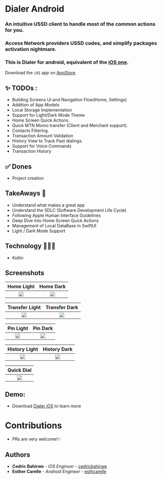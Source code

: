 # Dialer Android
### An intuitive USSD client to handle most of the common actions for you.
### Access Network providers USSD codes, and simplify packages activation nightmare.
### This is Dialer for android, equivalent of the [iOS one](https://github.com/cedricbahirwe/dialer).

Download the `iOS` app on [AppStore](https://apps.apple.com/ke/app/dial-it/id1591756747).

## ✨ TODOs :
- Building Screens UI and Navigation Flow(Home, Settings)
- Addition of App Models
- Local Storage Implementation
- Support for Light/Dark Mode Theme
- Home Screen Quick Actions.
- Quick MTN Momo transfer (Client and Merchant support).
- Contacts Filtering.
- Transaction Amount Validation 
- History View to Track Past dialings.
- Support for Voice Commands
- Transaction History

## ✅ Dones
- Project creation

## TakeAways 🚀

- Understand what makes a great app
- Understand the SDLC (Software Development Life Cycle)
- Following Apple Human Interface Guidelines
- Deep Dive into Home Screen Quick Actions
- Management of Local DataBase in SwiftUI
- Light / Dark Mode Support

## Technology 🧑🏽‍💻

- Kotlin

## Screenshots
|                                                 Home Light                                                 |                                                 Home Dark                                                  |
|:----------------------------------------------------------------------------------------------------------:|:----------------------------------------------------------------------------------------------------------:|
| ![](https://user-images.githubusercontent.com/49038614/213887405-c9c9d305-b34b-490e-865f-080d3bf5a155.png) | ![](https://user-images.githubusercontent.com/49038614/213887420-689701b7-d2db-4161-a878-012226e0ddef.png) |

|                                               Transfer Light                                               |                                               Transfer Dark                                                |
|:----------------------------------------------------------------------------------------------------------:|:----------------------------------------------------------------------------------------------------------:|
| ![](https://user-images.githubusercontent.com/49038614/213924135-629c16f9-ab13-4b25-9c8f-7259999e0bee.png) | ![](https://user-images.githubusercontent.com/49038614/213924287-3d9f67b9-7027-46ac-be5c-3288af9d9052.png) |

|                                                 Pin Light                                                  |                                                  Pin Dark                                                  |
|:----------------------------------------------------------------------------------------------------------:|:----------------------------------------------------------------------------------------------------------:|
| ![](https://user-images.githubusercontent.com/49038614/214170724-30b032bd-467c-4a79-88de-6dd1cc558a82.png) | ![](https://user-images.githubusercontent.com/49038614/214170688-0b7c159e-7b48-4828-a7a8-54ce1ea44096.png) |

|                                               History Light                                                |                                                History Dark                                                |
|:----------------------------------------------------------------------------------------------------------:|:----------------------------------------------------------------------------------------------------------:|
| ![](https://user-images.githubusercontent.com/49038614/214687221-73084d51-b956-480f-b005-92b6fa5be5f1.png) | ![](https://user-images.githubusercontent.com/49038614/214687173-1dc10036-92c7-4dd8-8fa2-229ed27ec332.png) |

|                                                 Quick Dial                                                 | 
|:----------------------------------------------------------------------------------------------------------:|
| ![](https://user-images.githubusercontent.com/49038614/214670353-327b788d-57d5-4e7c-b4f0-cfe74ce35dad.png) |

## Demo:
* Download [Dialer iOS](https://apps.apple.com/ke/app/dial-it/id1591756747) to learn more

# Contributions

- PRs are very welcome!✨

## Authors

* **Cedric Bahirwe** - *iOS Engineer* - [cedricbahirwe](https://github.com/cedricbahirwe)
* **Esther Carelle** - *Android Engineer* - [esthcarelle](https://github.com/esthcarelle)
